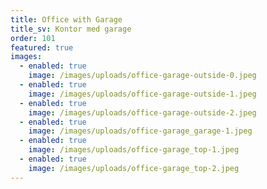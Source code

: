 ```yaml
---
title: Office with Garage
title_sv: Kontor med garage
order: 101
featured: true
images:
  - enabled: true
    image: /images/uploads/office-garage-outside-0.jpeg
  - enabled: true
    image: /images/uploads/office-garage-outside-1.jpeg
  - enabled: true
    image: /images/uploads/office-garage-outside-2.jpeg
  - enabled: true
    image: /images/uploads/office-garage_garage-1.jpeg
  - enabled: true
    image: /images/uploads/office-garage_top-1.jpeg
  - enabled: true
    image: /images/uploads/office-garage_top-2.jpeg
---
```

